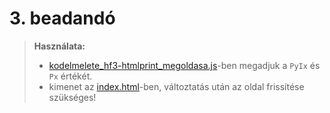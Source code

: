 # 3. beadandó

> **Használata:**
> 
> - [kodelmelete_hf3-htmlprint_megoldasa.js](https://github.com/gabboraron/informacio_es_kodelmelet/blob/main/kodelmelete_hf3/kodelmelete_hf3-htmlprint_megoldasa.js)-ben megadjuk a `PyIx` és `Px` értékét.
> - kimenet az [index.html](https://github.com/gabboraron/informacio_es_kodelmelet/blob/main/kodelmelete_hf3/index.html)-ben, változtatás után az oldal frissítése szükséges!
